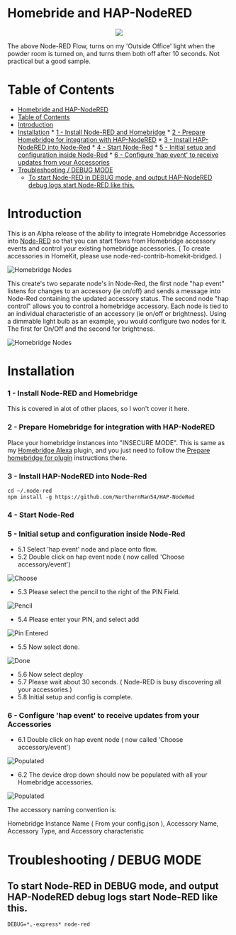 # Homebride and HAP-NodeRED

<p align="center">
    <img src="docs/Homebridge and Node Red.png"/>
</p>

The above Node-RED Flow, turns on my 'Outside Office' light when the powder room is turned on, and turns them both off after 10 seconds. Not practical but a good sample.

# Table of Contents

<!--ts-->
   * [Homebride and HAP-NodeRED](#homebride-and-hap-nodered)
   * [Table of Contents](#table-of-contents)
   * [Introduction](#introduction)
   * [Installation](#installation)
         * [1 - Install Node-RED and Homebridge](#1---install-node-red-and-homebridge)
         * [2 - Prepare Homebridge for integration with HAP-NodeRED](#2---prepare-homebridge-for-integration-with-hap-nodered)
         * [3 - Install HAP-NodeRED into Node-Red](#3---install-hap-nodered-into-node-red)
         * [4 - Start Node-Red](#4---start-node-red)
         * [5 - Initial setup and configuration inside Node-Red](#5---initial-setup-and-configuration-inside-node-red)
         * [6 - Configure 'hap event' to receive updates from your Accessories](#6---configure-hap-event-to-receive-updates-from-your-accessories)
   * [Troubleshooting / DEBUG MODE](#troubleshooting--debug-mode)
      * [To start Node-RED in DEBUG mode, and output HAP-NodeRED debug logs start Node-RED like this.](#to-start-node-red-in-debug-mode-and-output-hap-nodered-debug-logs-start-node-red-like-this)

<!-- Added by: sgracey, at:  -->

<!--te-->

# Introduction

This is an Alpha release of the ability to integrate Homebridge Accessories into [Node-RED](https://nodered.org) so that you can start flows from Homebridge accessory events and control your existing homebridge accessories.  ( To create accessories in HomeKit, please use node-red-contrib-homekit-bridged. )

![Homebridge Nodes](docs/Homebridge%20Nodes.png)

This create's two separate node's in Node-Red, the first node "hap event" listens for changes to an accessory (ie on/off) and sends a message into Node-Red containing the updated accessory status.  The second node "hap control" allows you to control a homebridge accessory.  Each node is tied to an individual characteristic of an accessory (ie on/off or brightness).  Using a dimmable light bulb as an example, you would configure two nodes for it.  The first for On/Off and the second for brightness.  

![Homebridge Nodes](docs/HAP%20Event%20Nodes.png)

# Installation

### 1 - Install Node-RED and Homebridge

This is covered in alot of other places, so I won't cover it here.

### 2 - Prepare Homebridge for integration with HAP-NodeRED

Place your homebridge instances into "INSECURE MODE".  This is same as my [Homebridge Alexa](https://github.com/NorthernMan54/homebridge-alexa) plugin, and you just need to follow the [Prepare homebridge for plugin](https://github.com/NorthernMan54/homebridge-alexa#prepare-homebridge-for-plugin-installation) instructions there.

### 3 - Install HAP-NodeRED into Node-Red

    cd ~/.node-red
    npm install -g https://github.com/NorthernMan54/HAP-NodeRed

### 4 - Start Node-Red

### 5 - Initial setup and configuration inside Node-Red

-   5.1 Select 'hap event' node and place onto flow.
-   5.2 Double click on hap event node ( now called 'Choose accessory/event')

![Choose](docs/Choose.png)

-   5.3 Please select the pencil to the right of the PIN Field.

![Pencil](docs/Pencil.png)

-   5.4 Please enter your PIN, and select add

![Pin Entered](docs/Pin%20Entered.png)

-   5.5 Now select done.

![Done](docs/HAP%20Event%20Done.png)

-   5.6 Now select deploy
-   5.7 Please wait about 30 seconds.  ( Node-RED is busy discovering all your accessories.)
-   5.8 Initial setup and config is complete.

### 6 - Configure 'hap event' to receive updates from your Accessories

-   6.1 Double click on hap event node ( now called 'Choose accessory/event')

![Populated](docs/HAP%20Event%20Populated.png)

-   6.2 The device drop down should now be populated with all your Homebridge accessories.

![Populated](docs/HAP%20Event%20Drop%20Down.png)

The accessory naming convention is:

Homebridge Instance Name ( From your config.json ), Accessory Name, Accessory Type, and Accessory characteristic

# Troubleshooting / DEBUG MODE

## To start Node-RED in DEBUG mode, and output HAP-NodeRED debug logs start Node-RED like this.

    DEBUG=*,-express* node-red

